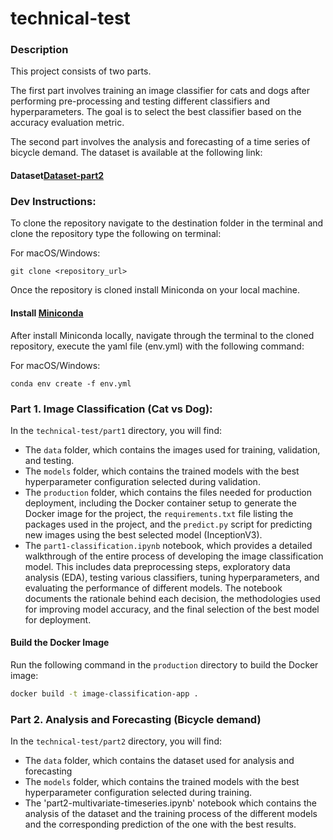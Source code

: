 # technical-test

### Description
This project consists of two parts. 

The first part involves training an image classifier for cats and dogs after performing pre-processing and testing different classifiers and hyperparameters. The goal is to select the best classifier based on the accuracy evaluation metric.

The second part involves the analysis and forecasting of a time series of bicycle demand. The dataset is available at the following link:

#### **Dataset[Dataset-part2](https://www.kaggle.com/competitions/bike-sharing-demand/data)**

### Dev Instructions:
To clone the repository navigate to the destination folder in the terminal and clone the repository type the following on terminal:

For macOS/Windows:

```
git clone <repository_url>
```

Once the repository is cloned install Miniconda on your local machine.

#### **Install [Miniconda](https://docs.anaconda.com/free/miniconda/index.html)**

After install Miniconda locally, navigate through the terminal to the cloned repository, execute the yaml file (env.yml) with the following command:

For macOS/Windows:

```
conda env create -f env.yml
````

### Part 1. Image Classification (Cat vs Dog):

In the `technical-test/part1` directory, you will find:
- The `data` folder, which contains the images used for training, validation, and testing.
- The `models` folder, which contains the trained models with the best hyperparameter configuration selected during validation.
- The `production` folder, which contains the files needed for production deployment, including the Docker container setup to generate the Docker image for the project, the `requirements.txt` file listing the packages used in the project, and the `predict.py` script for predicting new images using the best selected model (InceptionV3).
- The `part1-classification.ipynb` notebook, which provides a detailed walkthrough of the entire process of developing the image classification model. This includes data preprocessing steps, exploratory data analysis (EDA), testing various classifiers, tuning hyperparameters, and evaluating the performance of different models. The notebook documents the rationale behind each decision, the methodologies used for improving model accuracy, and the final selection of the best model for deployment.

#### Build the Docker Image

Run the following command in the `production` directory to build the Docker image:
```bash
docker build -t image-classification-app .
```

### Part 2. Analysis and Forecasting (Bicycle demand)

In the `technical-test/part2` directory, you will find:
- The `data` folder, which contains the dataset used for analysis and forecasting
- The `models` folder, which contains the trained models with the best hyperparameter configuration selected during training.
- The 'part2-multivariate-timeseries.ipynb' notebook which contains the analysis of the dataset and the training process of the different models and the corresponding prediction of the one with the best results.
